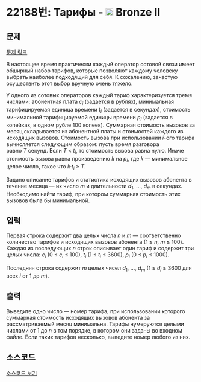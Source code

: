 # 22188번: Тарифы - <img src="https://static.solved.ac/tier_small/4.svg" style="height:20px" /> Bronze II

<!-- performance -->

<!-- 문제 제출 후 깃허브에 푸시를 했을 때 제출한 코드의 성능이 입력될 공간입니다.-->

<!-- end -->

## 문제

[문제 링크](https://boj.kr/22188)


<p>В настоящее время практически каждый оператор сотовой связи имеет обширный набор тарифов, которые позволяют каждому человеку выбрать наиболее подходящий для себя. К сожалению, зачастую осуществить этот выбор вручную очень тяжело.</p>

<p>У одного из сотовых операторов каждый тариф характеризуется тремя числами: абонентная плата&nbsp;<i>c<sub>i</sub></i>&nbsp;(задается в рублях), минимальная тарифицируемая единица времени&nbsp;<i>t<sub>i</sub></i>&nbsp;(задается в секундах), стоимость минимальной тарифицируемой единицы времени&nbsp;<i>p<sub>i</sub></i>&nbsp;(задается в копейках, в одном рубле 100 копеек). Суммарная стоимость вызовов за месяц складывается из абонентной платы и стоимостей каждого из исходящих вызовов. Стоимость вызова при использовании&nbsp;<i>i</i>-ого тарифа вычисляется следующим образом: пусть время разговора равно&nbsp;<i>T</i>&nbsp;секунд. Если&nbsp;<i>T</i>&nbsp;&lt;&nbsp;<i>t<sub>i</sub></i>, то стоимость вызова равна нулю. Иначе стоимость вызова равна произведению&nbsp;<i>k</i>&nbsp;на&nbsp;<i>p<sub>i</sub></i>, где&nbsp;<i>k</i>&nbsp;— минимальное целое число, такое что&nbsp;<i>k·t<sub>i</sub></i>&nbsp;≥&nbsp;<i>T</i>.</p>

<p>Задано описание тарифов и статистика исходящих вызовов абонента в течение месяца — их число&nbsp;<i>m</i>&nbsp;и длительности&nbsp;<i>d</i><sub>1</sub>, ...,&nbsp;<i>d<sub>m</sub></i>&nbsp;в секундах. Необходимо найти тариф, при котором суммарная стоимость этих вызовов была бы минимальной.</p>



## 입력


<p>Первая строка содержит два целых числа&nbsp;<i>n</i>&nbsp;и&nbsp;<i>m</i>&nbsp;— соответственно количество тарифов и исходящих вызовов абонента (1&nbsp;≤&nbsp;<i>n</i>,&nbsp;<i>m</i>&nbsp;≤&nbsp;100). Каждая из последующих&nbsp;<i>n</i>&nbsp;строк описывает один тариф и содержит три целых числа:&nbsp;<i>c<sub>i</sub></i>&nbsp;(0&nbsp;≤&nbsp;<i>c<sub>i</sub></i>&nbsp;≤&nbsp;100),&nbsp;<i>t<sub>i</sub></i>&nbsp;(1&nbsp;≤&nbsp;<i>t<sub>i</sub></i>&nbsp;≤&nbsp;3600),&nbsp;<i>p<sub>i</sub></i>&nbsp;(0&nbsp;≤&nbsp;<i>p<sub>i</sub></i>&nbsp;≤&nbsp;1000).</p>

<p>Последняя строка содержит&nbsp;<i>m</i>&nbsp;целых чисел&nbsp;<i>d</i><sub>1</sub>, ...,&nbsp;<i>d<sub>m</sub></i>&nbsp;(1&nbsp;≤&nbsp;<i>d<sub>i</sub></i>&nbsp;≤&nbsp;3600 для всех&nbsp;<i>i</i>&nbsp;от 1 до&nbsp;<i>m</i>).</p>



## 출력


<p>Выведите одно число — номер тарифа, при использовании которого суммарная стоимость исходящих вызовов абонента за рассматриваемый месяц минимальна. Тарифы нумеруются целыми числами от 1 до&nbsp;<i>n</i>&nbsp;в том порядке, в котором они заданы во входном файле. Если таких тарифов несколько, выведите номер любого из них.</p>



## 소스코드

[소스코드 보기](Тарифы.py)